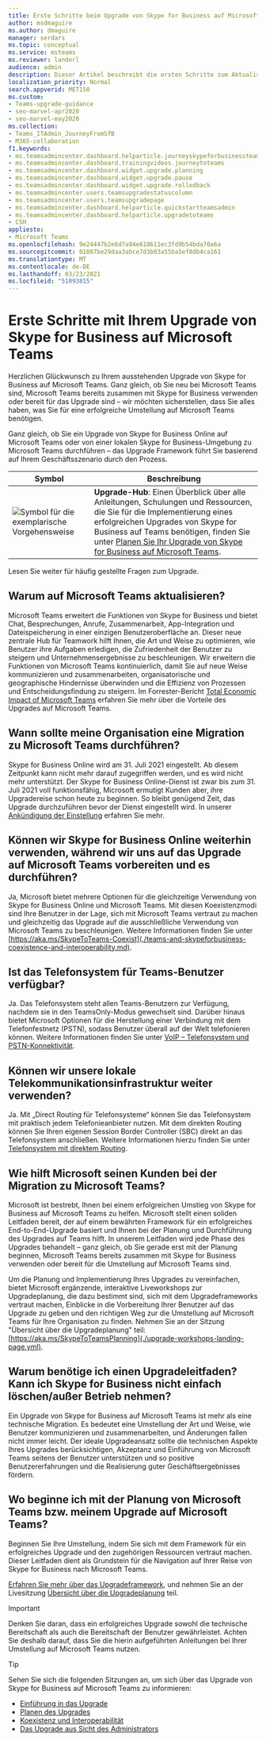 ```yaml
---
title: Erste Schritte beim Upgrade von Skype for Business auf Microsoft Teams
author: msdmaguire
ms.author: dmaguire
manager: serdars
ms.topic: conceptual
ms.service: msteams
ms.reviewer: landerl
audience: admin
description: Dieser Artikel beschreibt die ersten Schritte zum Aktualisieren von Skype for Business auf Microsoft Teams.
localization_priority: Normal
search.appverid: MET150
ms.custom:
- Teams-upgrade-guidance
- seo-marvel-apr2020
- seo-marvel-may2020
ms.collection:
- Teams_ITAdmin_JourneyFromSfB
- M365-collaboration
f1.keywords:
- ms.teamsadmincenter.dashboard.helparticle.journeyskypeforbusinessteams
- ms.teamsadmincenter.dashboard.trainingvideos.journeytoteams
- ms.teamsadmincenter.dashboard.widget.upgrade.planning
- ms.teamsadmincenter.dashboard.widget.upgrade.pause
- ms.teamsadmincenter.dashboard.widget.upgrade.rolledback
- ms.teamsadmincenter.users.teamsupgradestatuscolumn
- ms.teamsadmincenter.users.teamsupgradepage
- ms.teamsadmincenter.dashboard.helparticle.quickstartteamsadmin
- ms.teamsadmincenter.dashboard.helparticle.upgradetoteams
- CSH
appliesto:
- Microsoft Teams
ms.openlocfilehash: 9e24447b2e6d7a94e618611ec3fd9b54bda70a6a
ms.sourcegitcommit: 01087be29daa3abce7d3b03a55ba5ef8db4ca161
ms.translationtype: MT
ms.contentlocale: de-DE
ms.lasthandoff: 03/23/2021
ms.locfileid: "51093815"
---
```

# <a name="get-started-on-your-upgrade-from-skype-for-business-to-microsoft-teams"></a>Erste Schritte mit Ihrem Upgrade von Skype for Business auf Microsoft Teams

Herzlichen Glückwunsch zu Ihrem ausstehenden Upgrade von Skype for Business auf Microsoft Teams. Ganz gleich, ob Sie neu bei Microsoft Teams sind, Microsoft Teams bereits zusammen mit Skype for Business verwenden oder bereit für das Upgrade sind – wir möchten sicherstellen, dass Sie alles haben, was Sie für eine erfolgreiche Umstellung auf Microsoft Teams benötigen.

Ganz gleich, ob Sie ein Upgrade von Skype for Business Online auf Microsoft Teams oder von einer lokalen Skype for Business-Umgebung zu Microsoft Teams durchführen – das Upgrade Framework führt Sie basierend auf Ihrem Geschäftsszenario durch den Prozess.

| Symbol | Beschreibung |
| --- | --- |
|![Symbol für die exemplarische Vorgehensweise](/office/media/icons/walkthrough-map-teams.png) | **Upgrade-Hub**: Einen Überblick über alle Anleitungen, Schulungen und Ressourcen, die Sie für die Implementierung eines erfolgreichen Upgrades von Skype for Business auf Teams benötigen, finden Sie unter [Planen Sie Ihr Upgrade von Skype for Business auf Microsoft Teams](upgrade-skype-teams.yml).|

Lesen Sie weiter für häufig gestellte Fragen zum Upgrade.

## <a name="why-upgrade-to-microsoft-teams"></a>Warum auf Microsoft Teams aktualisieren?

Microsoft Teams erweitert die Funktionen von Skype for Business und bietet Chat, Besprechungen, Anrufe, Zusammenarbeit, App-Integration und Dateispeicherung in einer einzigen Benutzeroberfläche an. Dieser neue zentrale Hub für Teamwork hilft Ihnen, die Art und Weise zu optimieren, wie Benutzer ihre Aufgaben erledigen, die Zufriedenheit der Benutzer zu steigern und Unternehmensergebnisse zu beschleunigen. Wir erweitern die Funktionen von Microsoft Teams kontinuierlich, damit Sie auf neue Weise kommunizieren und zusammenarbeiten, organisatorische und geographische Hindernisse überwinden und die Effizienz von Prozessen und Entscheidungsfindung zu steigern. Im Forrester-Bericht [Total Economic Impact of Microsoft Teams](https://www.microsoft.com/microsoft-365/blog/wp-content/uploads/sites/2/2019/04/Total-Economic-Impact-Microsoft-Teams-Infographic.pdf) erfahren Sie mehr über die Vorteile des Upgrades auf Microsoft Teams.  

## <a name="when-should-my-organization-migrate-to-teams"></a>Wann sollte meine Organisation eine Migration zu Microsoft Teams durchführen?

Skype for Business Online wird am 31. Juli 2021 eingestellt. Ab diesem Zeitpunkt kann nicht mehr darauf zugegriffen werden, und es wird nicht mehr unterstützt. Der Skype for Business Online-Dienst ist zwar bis zum 31. Juli 2021 voll funktionsfähig, Microsoft ermutigt Kunden aber, ihre Upgradereise schon heute zu beginnen. So bleibt genügend Zeit, das Upgrade durchzuführen bevor der Dienst eingestellt wird.  In unserer [Ankündigung der Einstellung](https://aka.ms/sfboannounce) erfahren Sie mehr.

## <a name="can-we-continue-to-use-skype-for-business-online-as-we-prepare-for-and-execute-our-upgrade-to-teams"></a>Können wir Skype for Business Online weiterhin verwenden, während wir uns auf das Upgrade auf Microsoft Teams vorbereiten und es durchführen?

Ja, Microsoft bietet mehrere Optionen für die gleichzeitige Verwendung von Skype for Business Online und Microsoft Teams. Mit diesen Koexistenzmodi sind Ihre Benutzer in der Lage, sich mit Microsoft Teams vertraut zu machen und gleichzeitig das Upgrade auf die ausschließliche Verwendung von Microsoft Teams zu beschleunigen. Weitere Informationen finden Sie unter [https://aka.ms/SkypeToTeams-Coexist](./teams-and-skypeforbusiness-coexistence-and-interoperability.md).

## <a name="is-phone-system-available-for-teams-users"></a>Ist das Telefonsystem für Teams-Benutzer verfügbar?

Ja. Das Telefonsystem steht allen Teams-Benutzern zur Verfügung, nachdem sie in den TeamsOnly-Modus gewechselt sind.  Darüber hinaus bietet Microsoft Optionen für die Herstellung einer Verbindung mit dem Telefonfestnetz (PSTN), sodass Benutzer überall auf der Welt telefonieren können. Weitere Informationen finden Sie unter [VoIP – Telefonsystem und PSTN-Konnektivität](cloud-voice-landing-page.md).

## <a name="can-we-continue-to-use-our-on-premises-telephony-infrastructure"></a>Können wir unsere lokale Telekommunikationsinfrastruktur weiter verwenden?

Ja. Mit „Direct Routing für Telefonsysteme“ können Sie das Telefonsystem mit praktisch jedem Telefonieanbieter nutzen. Mit dem direkten Routing können Sie Ihren eigenen Session Border Controller (SBC) direkt an das Telefonsystem anschließen. Weitere Informationen hierzu finden Sie unter [Telefonsystem mit direktem Routing](direct-routing-landing-page.md).
 
## <a name="how-is-microsoft-helping-customers-with-their-migration-to-teams"></a>Wie hilft Microsoft seinen Kunden bei der Migration zu Microsoft Teams? 

Microsoft ist bestrebt, Ihnen bei einem erfolgreichen Umstieg von Skype for Business auf Microsoft Teams zu helfen. Microsoft stellt einen soliden Leitfaden bereit, der auf einem bewährten Framework für ein erfolgreiches End-to-End-Upgrade basiert und Ihnen bei der Planung und Durchführung des Upgrades auf Teams hilft. In unserem Leitfaden wird jede Phase des Upgrades behandelt – ganz gleich, ob Sie gerade erst mit der Planung beginnen, Microsoft Teams bereits zusammen mit Skype for Business verwenden oder bereit für die Umstellung auf Microsoft Teams sind.

Um die Planung und Implementierung Ihres Upgrades zu vereinfachen, bietet Microsoft ergänzende, interaktive Liveworkshops zur Upgradeplanung, die dazu bestimmt sind, sich mit dem Upgradeframeworks vertraut machen, Einblicke in die Vorbereitung Ihrer Benutzer auf das Upgrade zu geben und den richtigen Weg zur die Umstellung auf Microsoft Teams für Ihre Organisation zu finden. Nehmen Sie an der Sitzung "Übersicht über die Upgradeplanung" teil: [https://aka.ms/SkypeToTeamsPlanning](./upgrade-workshops-landing-page.yml).
 
## <a name="why-do-i-need-upgrade-guidance-cant-i-just-deletedecommission-skype-for-business"></a>Warum benötige ich einen Upgradeleitfaden? Kann ich Skype for Business nicht einfach löschen/außer Betrieb nehmen? 

Ein Upgrade von Skype for Business auf Microsoft Teams ist mehr als eine technische Migration. Es bedeutet eine Umstellung der Art und Weise, wie Benutzer kommunizieren und zusammenarbeiten, und Änderungen fallen nicht immer leicht. Der ideale Upgradeansatz sollte die technischen Aspekte Ihres Upgrades berücksichtigen, Akzeptanz und Einführung von Microsoft Teams seitens der Benutzer unterstützen und so positive Benutzererfahrungen und die Realisierung guter Geschäftsergebnisses fördern. 

## <a name="where-do-i-start-planning-for-teamsmy-upgrade-to-teams"></a>Wo beginne ich mit der Planung von Microsoft Teams bzw. meinem Upgrade auf Microsoft Teams? 

Beginnen Sie Ihre Umstellung, indem Sie sich mit dem Framework für ein erfolgreiches Upgrade und den zugehörigen Ressourcen vertraut machen. Dieser Leitfaden dient als Grundstein für die Navigation auf Ihrer Reise von Skype for Business nach Microsoft Teams.

[Erfahren Sie mehr über das Upgradeframework](upgrade-framework.md), und nehmen Sie an der Livesitzung [Übersicht über die Upgradeplanung](./upgrade-workshops-landing-page.yml) teil.

> [!IMPORTANT]
> Denken Sie daran, dass ein erfolgreiches Upgrade sowohl die technische Bereitschaft als auch die Bereitschaft der Benutzer gewährleistet. Achten Sie deshalb darauf, dass Sie die hierin aufgeführten Anleitungen bei Ihrer Umstellung auf Microsoft Teams nutzen.

> [!Tip]
> Sehen Sie sich die folgenden Sitzungen an, um sich über das Upgrade von Skype for Business auf Microsoft Teams zu informieren:
> - [Einführung in das Upgrade](https://aka.ms/teams-upgrade-intro)
> - [Planen des Upgrades](https://aka.ms/teams-upgrade-plan)
> - [Koexistenz und Interoperabilität](https://aka.ms/teams-upgrade-coexistence-interop)
> - [Das Upgrade aus Sicht des Administrators](https://aka.ms/teams-upgrade-admin)